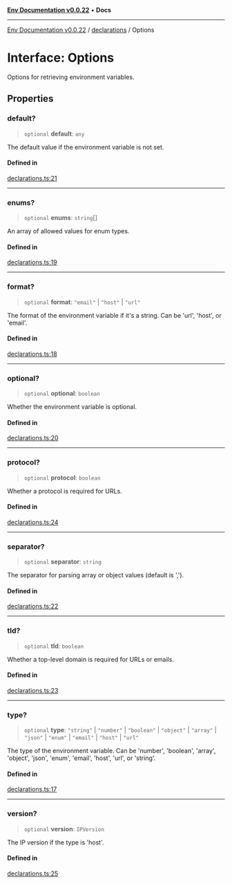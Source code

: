 [**Env Documentation v0.0.22**](../../README.md) • **Docs**

***

[Env Documentation v0.0.22](../../modules.md) / [declarations](../README.md) / Options

# Interface: Options

Options for retrieving environment variables.

## Properties

### default?

> `optional` **default**: `any`

The default value if the environment variable is not set.

#### Defined in

[declarations.ts:21](https://github.com/stonemjs/env/blob/124cf5a9bb4d52a40aa57ec31324015ae2a6346e/src/declarations.ts#L21)

***

### enums?

> `optional` **enums**: `string`[]

An array of allowed values for enum types.

#### Defined in

[declarations.ts:19](https://github.com/stonemjs/env/blob/124cf5a9bb4d52a40aa57ec31324015ae2a6346e/src/declarations.ts#L19)

***

### format?

> `optional` **format**: `"email"` \| `"host"` \| `"url"`

The format of the environment variable if it's a string. Can be 'url', 'host', or 'email'.

#### Defined in

[declarations.ts:18](https://github.com/stonemjs/env/blob/124cf5a9bb4d52a40aa57ec31324015ae2a6346e/src/declarations.ts#L18)

***

### optional?

> `optional` **optional**: `boolean`

Whether the environment variable is optional.

#### Defined in

[declarations.ts:20](https://github.com/stonemjs/env/blob/124cf5a9bb4d52a40aa57ec31324015ae2a6346e/src/declarations.ts#L20)

***

### protocol?

> `optional` **protocol**: `boolean`

Whether a protocol is required for URLs.

#### Defined in

[declarations.ts:24](https://github.com/stonemjs/env/blob/124cf5a9bb4d52a40aa57ec31324015ae2a6346e/src/declarations.ts#L24)

***

### separator?

> `optional` **separator**: `string`

The separator for parsing array or object values (default is ',').

#### Defined in

[declarations.ts:22](https://github.com/stonemjs/env/blob/124cf5a9bb4d52a40aa57ec31324015ae2a6346e/src/declarations.ts#L22)

***

### tld?

> `optional` **tld**: `boolean`

Whether a top-level domain is required for URLs or emails.

#### Defined in

[declarations.ts:23](https://github.com/stonemjs/env/blob/124cf5a9bb4d52a40aa57ec31324015ae2a6346e/src/declarations.ts#L23)

***

### type?

> `optional` **type**: `"string"` \| `"number"` \| `"boolean"` \| `"object"` \| `"array"` \| `"json"` \| `"enum"` \| `"email"` \| `"host"` \| `"url"`

The type of the environment variable. Can be 'number', 'boolean', 'array', 'object', 'json', 'enum', 'email', 'host', 'url', or 'string'.

#### Defined in

[declarations.ts:17](https://github.com/stonemjs/env/blob/124cf5a9bb4d52a40aa57ec31324015ae2a6346e/src/declarations.ts#L17)

***

### version?

> `optional` **version**: `IPVersion`

The IP version if the type is 'host'.

#### Defined in

[declarations.ts:25](https://github.com/stonemjs/env/blob/124cf5a9bb4d52a40aa57ec31324015ae2a6346e/src/declarations.ts#L25)
